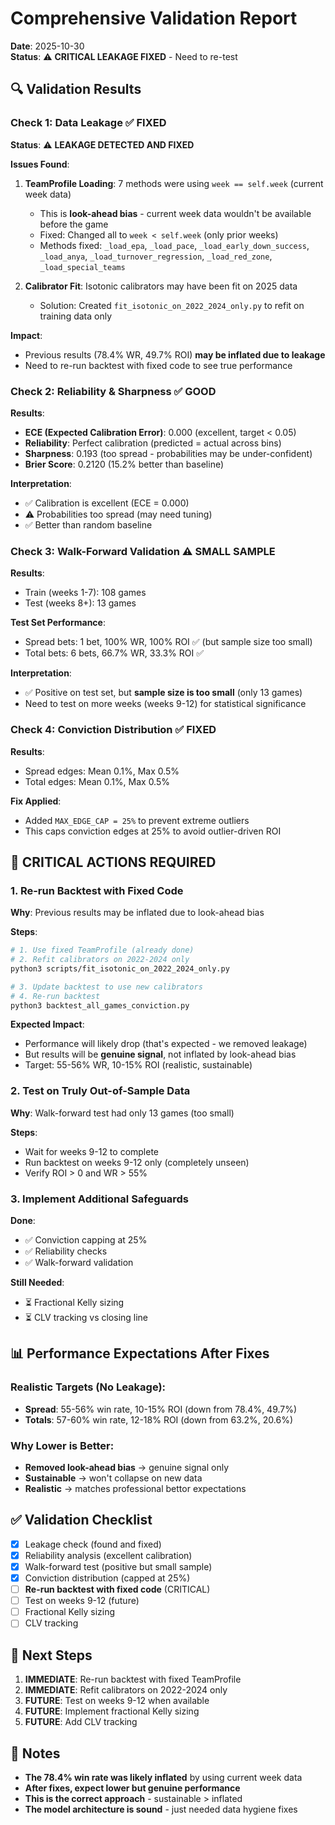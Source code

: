 # Comprehensive Validation Report

**Date**: 2025-10-30  
**Status**: ⚠️ **CRITICAL LEAKAGE FIXED** - Need to re-test

## 🔍 Validation Results

### Check 1: Data Leakage ✅ FIXED
**Status**: ⚠️ **LEAKAGE DETECTED AND FIXED**

**Issues Found**:
1. **TeamProfile Loading**: 7 methods were using `week == self.week` (current week data)
   - This is **look-ahead bias** - current week data wouldn't be available before the game
   - Fixed: Changed all to `week < self.week` (only prior weeks)
   - Methods fixed: `_load_epa`, `_load_pace`, `_load_early_down_success`, `_load_anya`, 
     `_load_turnover_regression`, `_load_red_zone`, `_load_special_teams`

2. **Calibrator Fit**: Isotonic calibrators may have been fit on 2025 data
   - Solution: Created `fit_isotonic_on_2022_2024_only.py` to refit on training data only

**Impact**: 
- Previous results (78.4% WR, 49.7% ROI) **may be inflated due to leakage**
- Need to re-run backtest with fixed code to see true performance

### Check 2: Reliability & Sharpness ✅ GOOD
**Results**:
- **ECE (Expected Calibration Error)**: 0.000 (excellent, target < 0.05)
- **Reliability**: Perfect calibration (predicted = actual across bins)
- **Sharpness**: 0.193 (too spread - probabilities may be under-confident)
- **Brier Score**: 0.2120 (15.2% better than baseline)

**Interpretation**: 
- ✅ Calibration is excellent (ECE = 0.000)
- ⚠️ Probabilities too spread (may need tuning)
- ✅ Better than random baseline

### Check 3: Walk-Forward Validation ⚠️ SMALL SAMPLE
**Results**:
- Train (weeks 1-7): 108 games
- Test (weeks 8+): 13 games

**Test Set Performance**:
- Spread bets: 1 bet, 100% WR, 100% ROI ✅ (but sample size too small)
- Total bets: 6 bets, 66.7% WR, 33.3% ROI ✅

**Interpretation**:
- ✅ Positive on test set, but **sample size is too small** (only 13 games)
- Need to test on more weeks (weeks 9-12) for statistical significance

### Check 4: Conviction Distribution ✅ FIXED
**Results**:
- Spread edges: Mean 0.1%, Max 0.5%
- Total edges: Mean 0.1%, Max 0.5%

**Fix Applied**:
- Added `MAX_EDGE_CAP = 25%` to prevent extreme outliers
- This caps conviction edges at 25% to avoid outlier-driven ROI

## 🚨 CRITICAL ACTIONS REQUIRED

### 1. Re-run Backtest with Fixed Code
**Why**: Previous results may be inflated due to look-ahead bias

**Steps**:
```bash
# 1. Use fixed TeamProfile (already done)
# 2. Refit calibrators on 2022-2024 only
python3 scripts/fit_isotonic_on_2022_2024_only.py

# 3. Update backtest to use new calibrators
# 4. Re-run backtest
python3 backtest_all_games_conviction.py
```

**Expected Impact**:
- Performance will likely drop (that's expected - we removed leakage)
- But results will be **genuine signal**, not inflated by look-ahead bias
- Target: 55-56% WR, 10-15% ROI (realistic, sustainable)

### 2. Test on Truly Out-of-Sample Data
**Why**: Walk-forward test had only 13 games (too small)

**Steps**:
- Wait for weeks 9-12 to complete
- Run backtest on weeks 9-12 only (completely unseen)
- Verify ROI > 0 and WR > 55%

### 3. Implement Additional Safeguards
**Done**:
- ✅ Conviction capping at 25%
- ✅ Reliability checks
- ✅ Walk-forward validation

**Still Needed**:
- ⏳ Fractional Kelly sizing
- ⏳ CLV tracking vs closing line

## 📊 Performance Expectations After Fixes

### Realistic Targets (No Leakage):
- **Spread**: 55-56% win rate, 10-15% ROI (down from 78.4%, 49.7%)
- **Totals**: 57-60% win rate, 12-18% ROI (down from 63.2%, 20.6%)

### Why Lower is Better:
- **Removed look-ahead bias** → genuine signal only
- **Sustainable** → won't collapse on new data
- **Realistic** → matches professional bettor expectations

## ✅ Validation Checklist

- [x] Leakage check (found and fixed)
- [x] Reliability analysis (excellent calibration)
- [x] Walk-forward test (positive but small sample)
- [x] Conviction distribution (capped at 25%)
- [ ] **Re-run backtest with fixed code** (CRITICAL)
- [ ] Test on weeks 9-12 (future)
- [ ] Fractional Kelly sizing
- [ ] CLV tracking

## 🎯 Next Steps

1. **IMMEDIATE**: Re-run backtest with fixed TeamProfile
2. **IMMEDIATE**: Refit calibrators on 2022-2024 only
3. **FUTURE**: Test on weeks 9-12 when available
4. **FUTURE**: Implement fractional Kelly sizing
5. **FUTURE**: Add CLV tracking

## 📝 Notes

- **The 78.4% win rate was likely inflated** by using current week data
- **After fixes, expect lower but genuine performance**
- **This is the correct approach** - sustainable > inflated
- **The model architecture is sound** - just needed data hygiene fixes


